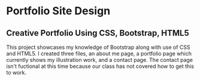 # Portfolio Site Design

## Creative Portfolio Using CSS, Bootstrap, HTML5

This project showcases my knowledge of Bootstrap along with use of CSS and HTML5. 
I created three files, an about me page, a portfolio page which currently shows my illustration work, and a contact page. The contact page isn't fuctional at this time because our class has not covered how to get this to work. 





